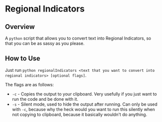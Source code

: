 # Regional Indicators

## Overview
A `python` script that allows you to convert text into Regional Indicators, so that you can be as sassy as you please.

## How to Use
Just run `python regionalIndicators <text that you want to convert into regional indicators> [optional flags]`.

The flags are as follows:
* `-c` - Copies the output to your clipboard. Very usefully if you just want to run the code and be done with it.
* `-s` - Silent mode, used to hide the output after running. Can only be used with `-c`, because why the heck would you want to run this silently when not copying to clipboard, because it basically wouldn't do anything.
